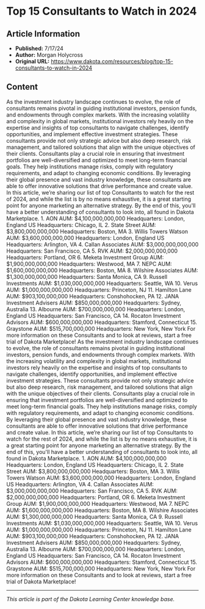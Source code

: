 # Top 15 Consultants to Watch in 2024

## Article Information
- **Published:** 7/17/24
- **Author:** Morgan Holycross
- **Original URL:** https://www.dakota.com/resources/blog/top-15-consultants-to-watch-in-2024

## Content

As the investment industry landscape continues to evolve, the role of consultants remains pivotal in guiding institutional investors, pension funds, and endowments through complex markets. With the increasing volatility and complexity in global markets, institutional investors rely heavily on the expertise and insights of top consultants to navigate challenges, identify opportunities, and implement effective investment strategies. These consultants provide not only strategic advice but also deep research, risk management, and tailored solutions that align with the unique objectives of their clients. Consultants play a crucial role in ensuring that investment portfolios are well-diversified and optimized to meet long-term financial goals. They help institutions manage risks, comply with regulatory requirements, and adapt to changing economic conditions. By leveraging their global presence and vast industry knowledge, these consultants are able to offer innovative solutions that drive performance and create value. In this article, we’re sharing our list of top Consultants to watch for the rest of 2024, and while the list is by no means exhaustive, it is a great starting point for anyone marketing an alternative strategy. By the end of this, you'll have a better understanding of consultants to look into, all found in Dakota Marketplace. 1. AON AUM: $4,100,000,000,000 Headquarters: London, England US Headquarters: Chicago, IL 2. State Street AUM: $3,800,000,000,000 Headquarters: Boston, MA 3. Willis Towers Watson AUM: $3,600,000,000,000 Headquarters: London, England US Headquarters: Arlington, VA 4. Callan Associates AUM: $3,000,000,000,000 Headquarters: San Francisco, CA 5. RVK AUM: $2,000,000,000,000 Headquarters: Portland, OR 6. Meketa Investment Group AUM: $1,900,000,000,000 Headquarters: Westwood, MA 7. NEPC AUM: $1,600,000,000,000 Headquarters: Boston, MA 8. Wilshire Associates AUM: $1,300,000,000,000 Headquarters: Santa Monica, CA 9. Russell Investments AUM: $1,030,000,000,000 Headquarters: Seattle, WA 10. Verus AUM: $1,000,000,000,000 Headquarters: Princeton, NJ 11. Hamilton Lane AUM: $903,100,000,000 Headquarters: Conshohocken, PA 12. JANA Investment Advisers AUM: $850,000,000,000 Headquarters: Sydney, Australia 13. Albourne AUM: $700,000,000,000 Headquarters: London, England US Headquarters: San Francisco, CA 14. Rocaton Investment Advisors AUM: $600,000,000,000 Headquarters: Stamford, Connecticut 15. Graystone AUM: $515,700,000,000 Headquarters: New York, New York For more information on these Consultants and to look at reviews, start a free trial of Dakota Marketplace! As the investment industry landscape continues to evolve, the role of consultants remains pivotal in guiding institutional investors, pension funds, and endowments through complex markets. With the increasing volatility and complexity in global markets, institutional investors rely heavily on the expertise and insights of top consultants to navigate challenges, identify opportunities, and implement effective investment strategies. These consultants provide not only strategic advice but also deep research, risk management, and tailored solutions that align with the unique objectives of their clients. Consultants play a crucial role in ensuring that investment portfolios are well-diversified and optimized to meet long-term financial goals. They help institutions manage risks, comply with regulatory requirements, and adapt to changing economic conditions. By leveraging their global presence and vast industry knowledge, these consultants are able to offer innovative solutions that drive performance and create value. In this article, we’re sharing our list of top Consultants to watch for the rest of 2024, and while the list is by no means exhaustive, it is a great starting point for anyone marketing an alternative strategy. By the end of this, you'll have a better understanding of consultants to look into, all found in Dakota Marketplace. 1. AON AUM: $4,100,000,000,000 Headquarters: London, England US Headquarters: Chicago, IL 2. State Street AUM: $3,800,000,000,000 Headquarters: Boston, MA 3. Willis Towers Watson AUM: $3,600,000,000,000 Headquarters: London, England US Headquarters: Arlington, VA 4. Callan Associates AUM: $3,000,000,000,000 Headquarters: San Francisco, CA 5. RVK AUM: $2,000,000,000,000 Headquarters: Portland, OR 6. Meketa Investment Group AUM: $1,900,000,000,000 Headquarters: Westwood, MA 7. NEPC AUM: $1,600,000,000,000 Headquarters: Boston, MA 8. Wilshire Associates AUM: $1,300,000,000,000 Headquarters: Santa Monica, CA 9. Russell Investments AUM: $1,030,000,000,000 Headquarters: Seattle, WA 10. Verus AUM: $1,000,000,000,000 Headquarters: Princeton, NJ 11. Hamilton Lane AUM: $903,100,000,000 Headquarters: Conshohocken, PA 12. JANA Investment Advisers AUM: $850,000,000,000 Headquarters: Sydney, Australia 13. Albourne AUM: $700,000,000,000 Headquarters: London, England US Headquarters: San Francisco, CA 14. Rocaton Investment Advisors AUM: $600,000,000,000 Headquarters: Stamford, Connecticut 15. Graystone AUM: $515,700,000,000 Headquarters: New York, New York For more information on these Consultants and to look at reviews, start a free trial of Dakota Marketplace!

---

*This article is part of the Dakota Learning Center knowledge base.*